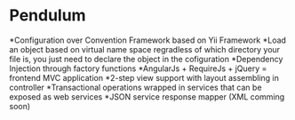 Pendulum
========
*Configuration over Convention Framework based on Yii Framework 
*Load an object based on virtual name space regradless of which directory your file is, 
you just need to declare the object in the cofiguration
*Dependency Injection through factory functions
*AngularJs + RequireJs + jQuery = frontend MVC application
*2-step view support with layout assembling in controller
*Transactional operations wrapped in services that can be exposed as web services
*JSON service response mapper (XML comming soon)



